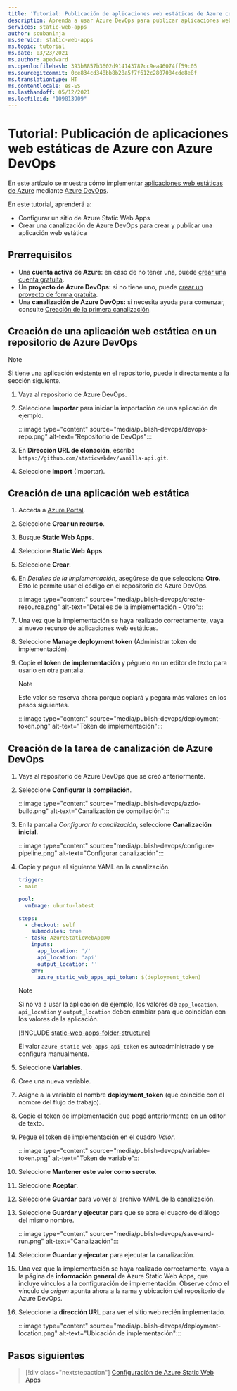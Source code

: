 ```yaml
---
title: 'Tutorial: Publicación de aplicaciones web estáticas de Azure con Azure DevOps'
description: Aprenda a usar Azure DevOps para publicar aplicaciones web estáticas de Azure.
services: static-web-apps
author: scubaninja
ms.service: static-web-apps
ms.topic: tutorial
ms.date: 03/23/2021
ms.author: apedward
ms.openlocfilehash: 393b8857b3602d914143787cc9ea46074ff59c05
ms.sourcegitcommit: 0ce834cd348bb8b28a5f7f612c2807084cde8e8f
ms.translationtype: HT
ms.contentlocale: es-ES
ms.lasthandoff: 05/12/2021
ms.locfileid: "109813909"
---
```

# <a name="tutorial-publish-azure-static-web-apps-with-azure-devops"></a>Tutorial: Publicación de aplicaciones web estáticas de Azure con Azure DevOps

En este artículo se muestra cómo implementar [aplicaciones web estáticas de Azure](./overview.md) mediante [Azure DevOps](https://dev.azure.com/).

En este tutorial, aprenderá a:

- Configurar un sitio de Azure Static Web Apps
- Crear una canalización de Azure DevOps para crear y publicar una aplicación web estática

## <a name="prerequisites"></a>Prerrequisitos

- Una **cuenta activa de Azure**: en caso de no tener una, puede [crear una cuenta gratuita](https://azure.microsoft.com/free/).
- Un **proyecto de Azure DevOps:** si no tiene uno, puede [crear un proyecto de forma gratuita](https://azure.microsoft.com/pricing/details/devops/azure-devops-services/).
- Una **canalización de Azure DevOps:** si necesita ayuda para comenzar, consulte [Creación de la primera canalización](/azure/devops/pipelines/create-first-pipeline?preserve-view=true&view=azure-devops).

## <a name="create-a-static-web-app-in-an-azure-devops-repository"></a>Creación de una aplicación web estática en un repositorio de Azure DevOps

  > [!NOTE]
  > Si tiene una aplicación existente en el repositorio, puede ir directamente a la sección siguiente.

1. Vaya al repositorio de Azure DevOps.

1. Seleccione **Importar** para iniciar la importación de una aplicación de ejemplo.
  
    :::image type="content" source="media/publish-devops/devops-repo.png" alt-text="Repositorio de DevOps":::

1. En **Dirección URL de clonación**, escriba `https://github.com/staticwebdev/vanilla-api.git`.

1. Seleccione **Import** (Importar).

## <a name="create-a-static-web-app"></a>Creación de una aplicación web estática

1. Acceda a [Azure Portal](https://portal.azure.com).

1. Seleccione **Crear un recurso**.

1. Busque **Static Web Apps**.

1. Seleccione **Static Web Apps**.

1. Seleccione **Crear**.

1. En _Detalles de la implementación_, asegúrese de que selecciona **Otro**. Esto le permite usar el código en el repositorio de Azure DevOps.

    :::image type="content" source="media/publish-devops/create-resource.png" alt-text="Detalles de la implementación - Otro":::

1. Una vez que la implementación se haya realizado correctamente, vaya al nuevo recurso de aplicaciones web estáticas.

1. Seleccione **Manage deployment token** (Administrar token de implementación).

1. Copie el **token de implementación** y péguelo en un editor de texto para usarlo en otra pantalla.

    > [!NOTE]
    > Este valor se reserva ahora porque copiará y pegará más valores en los pasos siguientes.

    :::image type="content" source="media/publish-devops/deployment-token.png" alt-text="Token de implementación":::

## <a name="create-the-pipeline-task-in-azure-devops"></a>Creación de la tarea de canalización de Azure DevOps

1. Vaya al repositorio de Azure DevOps que se creó anteriormente.

1. Seleccione **Configurar la compilación**.

    :::image type="content" source="media/publish-devops/azdo-build.png" alt-text="Canalización de compilación":::

1. En la pantalla *Configurar la canalización*, seleccione **Canalización inicial**.

    :::image type="content" source="media/publish-devops/configure-pipeline.png" alt-text="Configurar canalización":::

1. Copie y pegue el siguiente YAML en la canalización.

    ```yaml
    trigger:
    - main

    pool:
      vmImage: ubuntu-latest

    steps:
      - checkout: self
        submodules: true
      - task: AzureStaticWebApp@0
        inputs:
          app_location: '/'
          api_location: 'api'
          output_location: ''
        env:
          azure_static_web_apps_api_token: $(deployment_token)
    ```

    > [!NOTE]
    > Si no va a usar la aplicación de ejemplo, los valores de `app_location`, `api_location` y `output_location` deben cambiar para que coincidan con los valores de la aplicación.

    [!INCLUDE [static-web-apps-folder-structure](../../includes/static-web-apps-folder-structure.md)]

    El valor `azure_static_web_apps_api_token` es autoadministrado y se configura manualmente.

2. Seleccione **Variables**.

3. Cree una nueva variable.

4. Asigne a la variable el nombre **deployment_token** (que coincide con el nombre del flujo de trabajo).

5. Copie el token de implementación que pegó anteriormente en un editor de texto.

6. Pegue el token de implementación en el cuadro _Valor_.

    :::image type="content" source="media/publish-devops/variable-token.png" alt-text="Token de variable":::

7. Seleccione **Mantener este valor como secreto**.

8. Seleccione **Aceptar**.

9. Seleccione **Guardar** para volver al archivo YAML de la canalización.

10. Seleccione **Guardar y ejecutar** para que se abra el cuadro de diálogo del mismo nombre.

    :::image type="content" source="media/publish-devops/save-and-run.png" alt-text="Canalización":::

11. Seleccione **Guardar y ejecutar** para ejecutar la canalización.

12. Una vez que la implementación se haya realizado correctamente, vaya a la página de **información general** de Azure Static Web Apps, que incluye vínculos a la configuración de implementación. Observe cómo el vínculo de _origen_ apunta ahora a la rama y ubicación del repositorio de Azure DevOps.

13. Seleccione la **dirección URL** para ver el sitio web recién implementado.

    :::image type="content" source="media/publish-devops/deployment-location.png" alt-text="Ubicación de implementación":::

## <a name="next-steps"></a>Pasos siguientes

> [!div class="nextstepaction"]
> [Configuración de Azure Static Web Apps](./configuration.md)